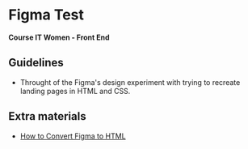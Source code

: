 # Figma Test
<b> Course IT Women - Front End </b> 

## Guidelines
- Throught of the Figma's design experiment with trying to recreate landing pages in HTML and CSS.  


## Extra materials 

- [How to Convert Figma to HTML](https://www.youtube.com/watch?v=ykcRRhrAYPw)
